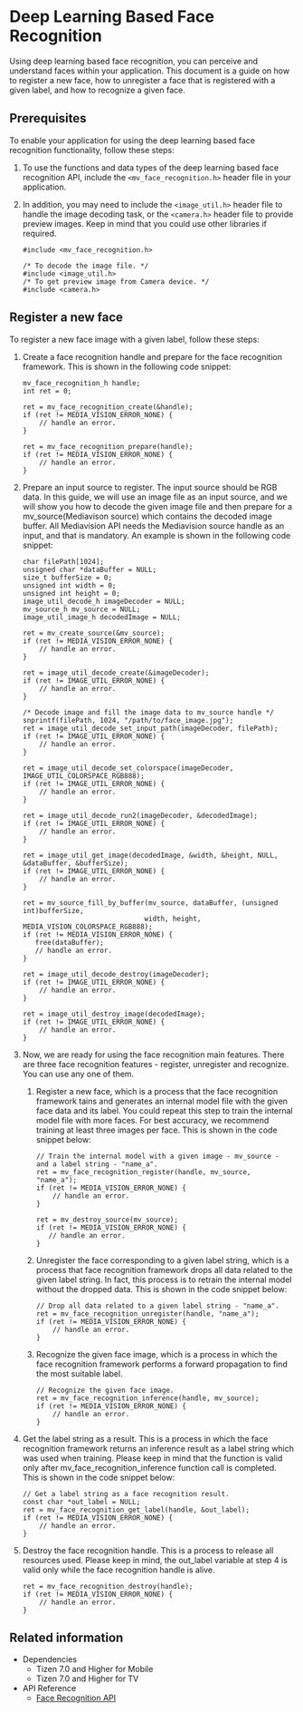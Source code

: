 # Deep Learning Based Face Recognition

Using deep learning based face recognition, you can perceive and understand faces within your application. This document is a guide on how to register a new face, how to unregister a face that is registered with a given label, and how to recognize a given face.

## Prerequisites

To enable your application for using the deep learning based face recognition functionality, follow these steps:
1.  To use the functions and data types of the deep learning based face recognition API, include the `<mv_face_recognition.h>` header file in your application.
2.  In addition, you may need to include the `<image_util.h>` header file to handle the image decoding task, or the `<camera.h>` header file to provide preview images. 
    Keep in mind that you could use other libraries if required.

    ```
    #include <mv_face_recognition.h>

    /* To decode the image file. */
    #include <image_util.h>
    /* To get preview image from Camera device. */
    #include <camera.h>
    ```
## Register a new face
To register a new face image with a given label, follow these steps:

1. Create a face recognition handle and prepare for the face recognition framework. This is shown in the following code snippet:

   ```
   mv_face_recognition_h handle;
   int ret = 0;

   ret = mv_face_recognition_create(&handle);
   if (ret != MEDIA_VISION_ERROR_NONE) {
       // handle an error.
   }

   ret = mv_face_recognition_prepare(handle);
   if (ret != MEDIA_VISION_ERROR_NONE) {
       // handle an error.
   }
   ```

2. Prepare an input source to register. The input source should be RGB data. In this guide, we will use an image file as an input source, and we will show you how to decode the given image file and then prepare for a mv_source(Mediavison source) which contains the decoded image buffer. All Mediavision API needs the Mediavision source handle as an input, and that is mandatory. An example is shown in the following code snippet:

   ```
   char filePath[1024];
   unsigned char *dataBuffer = NULL;
   size_t bufferSize = 0;
   unsigned int width = 0;
   unsigned int height = 0;
   image_util_decode_h imageDecoder = NULL;
   mv_source_h mv_source = NULL;
   image_util_image_h decodedImage = NULL;

   ret = mv_create_source(&mv_source);
   if (ret != MEDIA_VISION_ERROR_NONE) {
       // handle an error.
   }

   ret = image_util_decode_create(&imageDecoder);
   if (ret != IMAGE_UTIL_ERROR_NONE) {
       // handle an error.
   }

   /* Decode image and fill the image data to mv_source handle */
   snprintf(filePath, 1024, "/path/to/face_image.jpg");
   ret = image_util_decode_set_input_path(imageDecoder, filePath);
   if (ret != IMAGE_UTIL_ERROR_NONE) {
       // handle an error.
   }

   ret = image_util_decode_set_colorspace(imageDecoder, IMAGE_UTIL_COLORSPACE_RGB888);
   if (ret != IMAGE_UTIL_ERROR_NONE) {
       // handle an error.
   }

   ret = image_util_decode_run2(imageDecoder, &decodedImage);
   if (ret != IMAGE_UTIL_ERROR_NONE) {
       // handle an error.
   }

   ret = image_util_get_image(decodedImage, &width, &height, NULL, &dataBuffer, &bufferSize);
   if (ret != IMAGE_UTIL_ERROR_NONE) {
       // handle an error.
   }

   ret = mv_source_fill_by_buffer(mv_source, dataBuffer, (unsigned int)bufferSize,
                                 width, height, MEDIA_VISION_COLORSPACE_RGB888);
   if (ret != MEDIA_VISION_ERROR_NONE) {
      free(dataBuffer);
	  // handle an error.
   }

   ret = image_util_decode_destroy(imageDecoder);
   if (ret != IMAGE_UTIL_ERROR_NONE) {
       // handle an error.
   }

   ret = image_util_destroy_image(decodedImage);
   if (ret != IMAGE_UTIL_ERROR_NONE) {
       // handle an error.
   }
   ```

3. Now, we are ready for using the face recognition main features. There are three face recognition features - register, unregister and recognize. You can use any one of them.
 
   1.  Register a new face, which is a process that the face recognition framework tains and generates an internal model file with the given face data and its label. You could repeat this step to train the internal model file with more faces. For best accuracy, we recommend training at least three images per face. This is shown in the code snippet below:

        ```
        // Train the internal model with a given image - mv_source - and a label string - "name_a".
        ret = mv_face_recognition_register(handle, mv_source, "name_a");
        if (ret != MEDIA_VISION_ERROR_NONE) {
            // handle an error.
        }

        ret = mv_destroy_source(mv_source);
        if (ret != MEDIA_VISION_ERROR_NONE) {
           // handle an error.
        }
        ```

   2.  Unregister the face corresponding to a given label string, which is a process that face recognition framework drops all data related to the given label string. In fact, this process is to retrain the internal model without the dropped data. This is shown in the code snippet below:
        ```
        // Drop all data related to a given label string - "name_a".
        ret = mv_face_recognition_unregister(handle, "name_a");
        if (ret != MEDIA_VISION_ERROR_NONE) {
            // handle an error.
        }
        ```

   3.  Recognize the given face image, which is a process in which the face recognition framework performs a forward propagation to find the most suitable label.
        ```
        // Recognize the given face image.
        ret = mv_face_recognition_inference(handle, mv_source);
        if (ret != MEDIA_VISION_ERROR_NONE) {
            // handle an error.
        }
        ```

4. Get the label string as a result. This is a process in which the face recognition framework returns an inference result as a label string which was used when training. Please keep in mind that the function is valid only after mv_face_recognition_inference function call is completed. This is shown in the code snippet below:

   ```
   // Get a label string as a face recognition result.
   const char *out_label = NULL;
   ret = mv_face_recognition_get_label(handle, &out_label);
   if (ret != MEDIA_VISION_ERROR_NONE) {
       // handle an error.
   }
   ```

5. Destroy the face recognition handle. This is a process to release all resources used. Please keep in mind, the out_label variable at step 4 is valid only while the face recognition handle is alive.

    ```
    ret = mv_face_recognition_destroy(handle);
    if (ret != MEDIA_VISION_ERROR_NONE) {
        // handle an error.
    }
    ```

## Related information
- Dependencies
  - Tizen 7.0 and Higher for Mobile
  - Tizen 7.0 and Higher for TV
- API Reference
  - [Face Recognition API](../../api/common/latest/group__CAPI__MEDIA__VISION__FACE__RECOGNITION__MODULE.html)